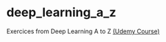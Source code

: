 # deep_learning_a_z
Exercices from Deep Learning A to Z [(Udemy Course)](https://www.udemy.com/deeplearning/)
